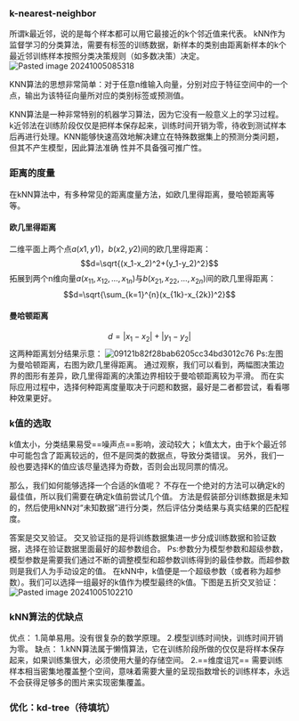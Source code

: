 ### k-nearest-neighbor
所谓k最近邻，说的是每个样本都可以用它最接近的k个邻近值来代表。
kNN作为监督学习的分类算法，需要有标签的训练数据，新样本的类别由距离新样本的k个最近邻训练样本按照分类决策规则（如多数决策）决定。
![Pasted image 20241005085318](https://erin-53347-1330131220.cos.ap-guangzhou.myqcloud.com/202410101039395.png)


KNN算法的思想非常简单：对于任意n维输入向量，分别对应于特征空间中的一个点，输出为该特征向量所对应的类别标签或预测值。


KNN算法是一种非常特别的机器学习算法，因为它没有一般意义上的学习过程。
k近邻法在训练阶段仅仅是把样本保存起来，训练时间开销为零，待收到测试样本后再进行处理。KNN能够快速高效地解决建立在特殊数据集上的预测分类问题，但其不产生模型，因此算法准确 性并不具备强可推广性。

### 距离的度量
在kNN算法中，有多种常见的距离度量方法，如欧几里得距离，曼哈顿距离等等。
#### 欧几里得距离
二维平面上两个点$a(x1,y1)，b(x2,y2)$间的欧几里得距离：
$$d=\sqrt{(x_1-x_2)^2+(y_1-y_2)^2}$$
拓展到两个n维向量$a(x_{11},x_{12},\dots,x_{1n})$与$b(x_{21},x_{22},\dots,x_{2n})$间的欧几里得距离：
$$d=\sqrt{\sum_{k=1}^{n}(x_{1k}-x_{2k})^2}$$


#### 曼哈顿距离
$$d=|x_1-x_2|+|y_1-y_2|$$
这两种距离划分结果示意：
![09121b82f28bab6205cc34bd3012c76](https://erin-53347-1330131220.cos.ap-guangzhou.myqcloud.com/202410101039058.jpg)
Ps:左图为曼哈顿距离，右图为欧几里得距离。
通过观察，我们可以看到，两幅图决策边界的图形有差异，欧几里得距离的决策边界相较于曼哈顿距离较为平滑。
而在实际应用过程中，选择何种距离度量取决于问题和数据，最好是二者都尝试，看看哪种效果更好。


### k值的选取
k值太小，分类结果易受==噪声点==影响，波动较大；
k值太大，由于k个最近邻中可能包含了距离较远的，但不是同类的数据点，导致分类错误。
另外，我们一般也要选择K的值应该尽量选择为奇数，否则会出现同票的情况。

那么，我们如何能够选择一个合适的k值呢？
不存在一个绝对的方法可以确定k的最佳值，所以我们需要在确定k值前尝试几个值。
方法是假装部分训练数据是未知的，然后使用kNN对“未知数据”进行分类，然后评估分类结果与真实结果的匹配程度。


答案是交叉验证。
交叉验证指的是将训练数据集进一步分成训练数据和验证数据，选择在验证数据里面最好的超参数组合。
Ps:参数分为模型参数和超级参数，模型参数是需要我们通过不断的调整模型和超参数训练得到的最佳参数。而超参数则是我们人为手动设定的值。
在kNN中，k值便是一个超级参数（或者称为超参数）。我们可以选择一组最好的k值作为模型最终的k值。下图是五折交叉验证：
![Pasted image 20241005102210](https://erin-53347-1330131220.cos.ap-guangzhou.myqcloud.com/202410101039899.png)


### kNN算法的优缺点
优点：
1.简单易用。没有很复杂的数学原理。
2.模型训练时间快，训练时间开销为零。
缺点：
1.kNN算法属于懒惰算法，它在训练阶段所做的仅仅是将样本保存起来，如果训练集很大，必须使用大量的存储空间。
2.==维度诅咒==
需要训练样本相当密集地覆盖整个空间，意味着需要大量的呈现指数增长的训练样本，永远不会获得足够多的图片来实现密集覆盖。


### 优化：kd-tree（待填坑）
